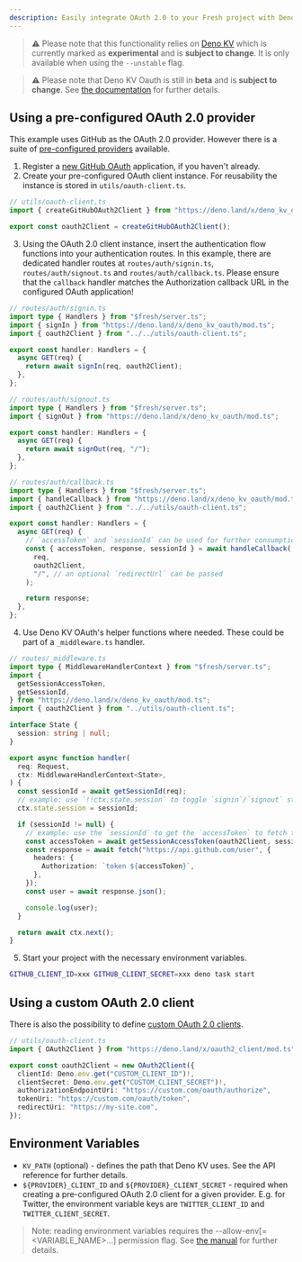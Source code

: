 ```yaml
---
description: Easily integrate OAuth 2.0 to your Fresh project with Deno KV OAuth.
---
```


> ⚠️ Please note that this functionality relies on
> [Deno KV](https://deno.com/manual/runtime/kv) which is currently marked as
> **experimental** and is **subject to change**. It is only available when using
> the `--unstable` flag.

> ⚠️ Please note that Deno KV Oauth is still in **beta** and is **subject to
> change**. See [the documentation](https://deno.land/x/deno_kv_oauth) for
> further details.

## Using a pre-configured OAuth 2.0 provider

This example uses GitHub as the OAuth 2.0 provider. However there is a suite of
[pre-configured providers](https://deno.land/x/deno_kv_oauth#pre-configured-oauth-20-clients)
available.

1. Register a [new GitHub OAuth](https://github.com/settings/applications/new)
   application, if you haven't already.
2. Create your pre-configured OAuth client instance. For reusability the
   instance is stored in `utils/oauth-client.ts`.

```typescript
// utils/oauth-client.ts
import { createGitHubOAuth2Client } from "https://deno.land/x/deno_kv_oauth/mod.ts";

export const oauth2Client = createGitHubOAuth2Client();
```

3. Using the OAuth 2.0 client instance, insert the authentication flow functions
   into your authentication routes. In this example, there are dedicated handler
   routes at `routes/auth/signin.ts`, `routes/auth/signout.ts` and
   `routes/auth/callback.ts`. Please ensure that the `callback` handler matches
   the Authorization callback URL in the configured OAuth application!

```typescript
// routes/auth/signin.ts
import type { Handlers } from "$fresh/server.ts";
import { signIn } from "https://deno.land/x/deno_kv_oauth/mod.ts";
import { oauth2Client } from "../../utils/oauth-client.ts";

export const handler: Handlers = {
  async GET(req) {
    return await signIn(req, oauth2Client);
  },
};
```

```typescript
// routes/auth/signout.ts
import type { Handlers } from "$fresh/server.ts";
import { signOut } from "https://deno.land/x/deno_kv_oauth/mod.ts";

export const handler: Handlers = {
  async GET(req) {
    return await signOut(req, "/");
  },
};
```

```typescript
// routes/auth/callback.ts
import type { Handlers } from "$fresh/server.ts";
import { handleCallback } from "https://deno.land/x/deno_kv_oauth/mod.ts";
import { oauth2Client } from "../../utils/oauth-client.ts";

export const handler: Handlers = {
  async GET(req) {
    // `accessToken` and `sessionId` can be used for further consumption
    const { accessToken, response, sessionId } = await handleCallback(
      req,
      oauth2Client,
      "/", // an optional `redirectUrl` can be passed
    );

    return response;
  },
};
```

4. Use Deno KV OAuth's helper functions where needed. These could be part of a
   `_middleware.ts` handler.

```typescript
// routes/_middleware.ts
import type { MiddlewareHandlerContext } from "$fresh/server.ts";
import {
  getSessionAccessToken,
  getSessionId,
} from "https://deno.land/x/deno_kv_oauth/mod.ts";
import { oauth2Client } from "../utils/oauth-client.ts";

interface State {
  session: string | null;
}

export async function handler(
  req: Request,
  ctx: MiddlewareHandlerContext<State>,
) {
  const sessionId = await getSessionId(req);
  // example: use `!!ctx.state.session` to toggle `signin`/`signout` states.
  ctx.state.session = sessionId;

  if (sessionId != null) {
    // example: use the `sessionId` to get the `accessToken` to fetch the user from GitHub.
    const accessToken = await getSessionAccessToken(oauth2Client, sessionId);
    const response = await fetch("https://api.github.com/user", {
      headers: {
        Authorization: `token ${accessToken}`,
      },
    });
    const user = await response.json();

    console.log(user);
  }

  return await ctx.next();
}
```

5. Start your project with the necessary environment variables.

```sh
GITHUB_CLIENT_ID=xxx GITHUB_CLIENT_SECRET=xxx deno task start
```

## Using a custom OAuth 2.0 client

There is also the possibility to define
[custom OAuth 2.0 clients](https://deno.land/x/deno_kv_oauth#custom-oauth-20-client).

```typescript
// utils/oauth-client.ts
import { OAuth2Client } from "https://deno.land/x/oauth2_client/mod.ts";

export const oauth2Client = new OAuth2Client({
  clientId: Deno.env.get("CUSTOM_CLIENT_ID")!,
  clientSecret: Deno.env.get("CUSTOM_CLIENT_SECRET")!,
  authorizationEndpointUri: "https://custom.com/oauth/authorize",
  tokenUri: "https://custom.com/oauth/token",
  redirectUri: "https://my-site.com",
});
```

## Environment Variables

- `KV_PATH` (optional) - defines the path that Deno KV uses. See the API
  reference for further details.
- `${PROVIDER}_CLIENT_ID` and `${PROVIDER}_CLIENT_SECRET` - required when
  creating a pre-configured OAuth 2.0 client for a given provider. E.g. for
  Twitter, the environment variable keys are `TWITTER_CLIENT_ID` and
  `TWITTER_CLIENT_SECRET`.

> Note: reading environment variables requires the
> --allow-env[=<VARIABLE_NAME>...] permission flag. See
> [the manual](https://deno.com/manual/basics/permissions) for further details.
